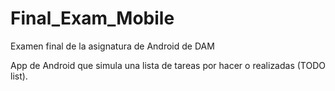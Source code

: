 # Final_Exam_Mobile
Examen final de la asignatura de Android de DAM

App de Android que simula una lista de tareas por hacer o realizadas (TODO list).
